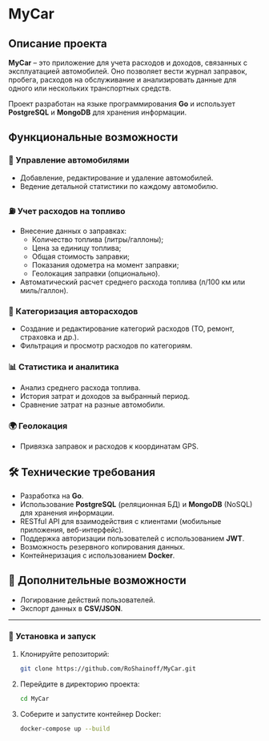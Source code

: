 # MyCar

## Описание проекта

**MyCar** – это приложение для учета расходов и доходов, связанных с эксплуатацией автомобилей. Оно позволяет вести журнал заправок, пробега, расходов на обслуживание и анализировать данные для одного или нескольких транспортных средств.

Проект разработан на языке программирования **Go** и использует **PostgreSQL** и **MongoDB** для хранения информации.

## Функциональные возможности

### 🚗 Управление автомобилями

- Добавление, редактирование и удаление автомобилей.
- Ведение детальной статистики по каждому автомобилю.

### ⛽ Учет расходов на топливо

- Внесение данных о заправках:
  - Количество топлива (литры/галлоны);
  - Цена за единицу топлива;
  - Общая стоимость заправки;
  - Показания одометра на момент заправки;
  - Геолокация заправки (опционально).
- Автоматический расчет среднего расхода топлива (л/100 км или миль/галлон).

### 📂 Категоризация авторасходов

- Создание и редактирование категорий расходов (ТО, ремонт, страховка и др.).
- Фильтрация и просмотр расходов по категориям.

### 📊 Статистика и аналитика

- Анализ среднего расхода топлива.
- История затрат и доходов за выбранный период.
- Сравнение затрат на разные автомобили.

### 🌍 Геолокация

- Привязка заправок и расходов к координатам GPS.

## 🛠️ Технические требования

- Разработка на **Go**.
- Использование **PostgreSQL** (реляционная БД) и **MongoDB** (NoSQL) для хранения информации.
- RESTful API для взаимодействия с клиентами (мобильные приложения, веб-интерфейс).
- Поддержка авторизации пользователей с использованием **JWT**.
- Возможность резервного копирования данных.
- Контейнеризация с использованием **Docker**.

## 🔧 Дополнительные возможности

- Логирование действий пользователей.
- Экспорт данных в **CSV/JSON**.

---

### 📌 Установка и запуск

1. Клонируйте репозиторий:
   ```sh
   git clone https://github.com/RoShainoff/MyCar.git
   ```
2. Перейдите в директорию проекта:
   ```sh
   cd MyCar
   ```
3. Соберите и запустите контейнер Docker:
   ```sh
   docker-compose up --build
   ```
